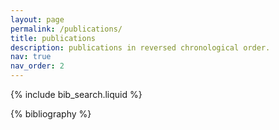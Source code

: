 ```yaml
---
layout: page
permalink: /publications/
title: publications
description: publications in reversed chronological order.
nav: true
nav_order: 2
---
```


{% include bib_search.liquid %}

{% bibliography %}
